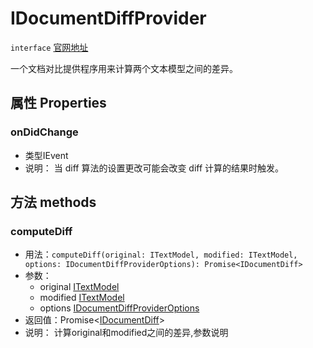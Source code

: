 # IDocumentDiffProvider
`interface` [官网地址](https://microsoft.github.io/monaco-editor/docs.html#interfaces/editor.IDocumentDiffProvider.html)


一个文档对比提供程序用来计算两个文本模型之间的差异。
## 属性 Properties

### onDidChange
+ 类型IEvent 
+ 说明： 当 diff 算法的设置更改可能会改变 diff 计算的结果时触发。

## 方法 methods

### computeDiff
+ 用法：`computeDiff(original: ITextModel, modified: ITextModel, options: IDocumentDiffProviderOptions): Promise<IDocumentDiff>`
+ 参数：
  + original [ITextModel](./ITextModel.md)
  + modified [ITextModel](./ITextModel.md)
  + options [IDocumentDiffProviderOptions](IDocumentDiffProviderOptions.md)
+ 返回值：Promise\<[IDocumentDiff](IDocumentDiff.md)>
+ 说明： 计算original和modified之间的差异,参数说明